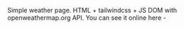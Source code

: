 Simple weather page.
HTML + tailwindcss + JS DOM with openweathermap.org API.
You can see it online here - 
